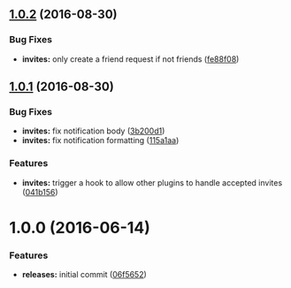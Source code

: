 <a name="1.0.2"></a>
## [1.0.2](https://github.com/hypeJunction/Elgg-users_invite/compare/1.0.1...v1.0.2) (2016-08-30)


### Bug Fixes

* **invites:** only create a friend request if not friends ([fe88f08](https://github.com/hypeJunction/Elgg-users_invite/commit/fe88f08))



<a name="1.0.1"></a>
## [1.0.1](https://github.com/hypeJunction/Elgg-users_invite/compare/1.0.0...v1.0.1) (2016-08-30)


### Bug Fixes

* **invites:** fix notification body ([3b200d1](https://github.com/hypeJunction/Elgg-users_invite/commit/3b200d1))
* **invites:** fix notification formatting ([115a1aa](https://github.com/hypeJunction/Elgg-users_invite/commit/115a1aa))

### Features

* **invites:** trigger a hook to allow other plugins to handle accepted invites ([041b156](https://github.com/hypeJunction/Elgg-users_invite/commit/041b156))



<a name="1.0.0"></a>
# 1.0.0 (2016-06-14)


### Features

* **releases:** initial commit ([06f5652](https://github.com/hypeJunction/Elgg-users_invite/commit/06f5652))



